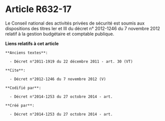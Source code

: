 # Article R632-17

Le Conseil national des activités privées de sécurité est soumis aux dispositions des titres Ier et III du décret n°
2012-1246 du 7 novembre 2012 relatif à la gestion budgétaire et comptable publique.

**Liens relatifs à cet article**

	**Anciens textes**:

	  - Décret n°2011-1919 du 22 décembre 2011 - art. 30 (VT)

	**Cite**:

	  - Décret n°2012-1246 du 7 novembre 2012 (V)

	**Codifié par**:

	  - Décret n°2014-1253 du 27 octobre 2014 - art.

	**Créé par**:

	  - Décret n°2014-1253 du 27 octobre 2014 - art.
